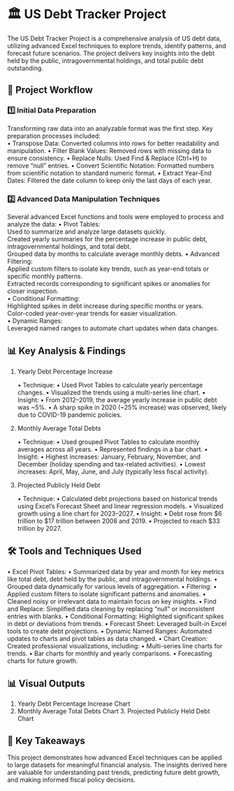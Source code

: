 # 🏛️ US Debt Tracker Project <br>

The US Debt Tracker Project is a comprehensive analysis of US debt data, utilizing advanced Excel techniques to explore trends, identify patterns, and forecast future scenarios. The project delivers key insights into the debt held by the public, intragovernmental holdings, and total public debt outstanding.

## 📂 Project Workflow

<h3>1️⃣ Initial Data Preparation</h3>

Transforming raw data into an analyzable format was the first step. Key preparation processes included:<br>
	•	Transpose Data: Converted columns into rows for better readability and manipulation.
	•	Filter Blank Values: Removed rows with missing data to ensure consistency.
	•	Replace Nulls: Used Find & Replace (Ctrl+H) to remove “null” entries.
	•	Convert Scientific Notation: Formatted numbers from scientific notation to standard numeric format.
	•	Extract Year-End Dates: Filtered the date column to keep only the last days of each year.
 
 <h3>2️⃣ Advanced Data Manipulation Techniques</h3>

Several advanced Excel functions and tools were employed to process and analyze the data:
	•	Pivot Tables:<br>
			Used to summarize and analyze large datasets quickly.<br>
			Created yearly summaries for the percentage increase in public debt, intragovernmental holdings, and total debt.<br>
			Grouped data by months to calculate average monthly debts.
	•	Advanced Filtering:<br>
			Applied custom filters to isolate key trends, such as year-end totals or specific monthly patterns.<br>
			Extracted records corresponding to significant spikes or anomalies for closer inspection.<br>
	•	Conditional Formatting:<br>
			Highlighted spikes in debt increase during specific months or years.<br>
			Color-coded year-over-year trends for easier visualization.<br>
	•	Dynamic Ranges: <br>
 			Leveraged named ranges to automate chart updates when data changes.<br>

## 📊 Key Analysis & Findings

1. Yearly Debt Percentage Increase

	•	Technique:
	•	Used Pivot Tables to calculate yearly percentage changes.
	•	Visualized the trends using a multi-series line chart.
	•	Insight:
	•	From 2012–2019, the average yearly increase in public debt was ~5%.
	•	A sharp spike in 2020 (~25% increase) was observed, likely due to COVID-19 pandemic policies.

2. Monthly Average Total Debts

	•	Technique:
	•	Used grouped Pivot Tables to calculate monthly averages across all years.
	•	Represented findings in a bar chart.
	•	Insight:
	•	Highest increases: January, February, November, and December (holiday spending and tax-related activities).
	•	Lowest increases: April, May, June, and July (typically less fiscal activity).

3. Projected Publicly Held Debt

	•	Technique:
	•	Calculated debt projections based on historical trends using Excel’s Forecast Sheet and linear regression models.
	•	Visualized growth using a line chart for 2023–2027.
	•	Insight:
	•	Debt rose from $6 trillion to $17 trillion between 2008 and 2019.
	•	Projected to reach $33 trillion by 2027.


## 🛠️ Tools and Techniques Used

  •	Excel Pivot Tables:
  •	Summarized data by year and month for key metrics like total debt, debt held by the public, and intragovernmental holdings.
  •	Grouped data dynamically for various levels of aggregation.
  •	Filtering:
  •	Applied custom filters to isolate significant patterns and anomalies.
  •	Cleaned noisy or irrelevant data to maintain focus on key insights.
  •	Find and Replace: Simplified data cleaning by replacing “null” or inconsistent entries with blanks.
  •	Conditional Formatting: Highlighted significant spikes in debt or deviations from trends.
  •	Forecast Sheet: Leveraged built-in Excel tools to create debt projections.
  •	Dynamic Named Ranges: Automated updates to charts and pivot tables as data changed.
  •	Chart Creation: Created professional visualizations, including:
  •	Multi-series line charts for trends.
  •	Bar charts for monthly and yearly comparisons.
  •	Forecasting charts for future growth.


## 📊 Visual Outputs

  1.	Yearly Debt Percentage Increase Chart
  2.	Monthly Average Total Debts Chart
	3.	Projected Publicly Held Debt Chart

## 🧾 Key Takeaways

This project demonstrates how advanced Excel techniques can be applied to large datasets for meaningful financial analysis. The insights derived here are valuable for understanding past trends, predicting future debt growth, and making informed fiscal policy decisions.

